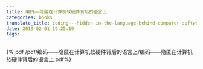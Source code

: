 ```yaml
---
title: 编码——隐匿在计算机软硬件背后的语言上
categories: books
translate_title: coding---hidden-in-the-language-behind-computer-software-and-hardware
date: 2019-02-01 19:25:19
tags:
---
```



{% pdf /pdf/编码——隐匿在计算机软硬件背后的语言上/编码——隐匿在计算机软硬件背后的语言上.pdf%}